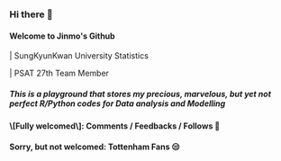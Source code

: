 ### Hi there 👋

#### Welcome to Jinmo's Github

| SungKyunKwan University Statistics

| PSAT 27th Team Member



##### This is a playground that stores my precious, marvelous, but yet not perfect R/Python codes for Data analysis and Modelling

#### \\[Fully welcomed\\]: Comments / Feedbacks / Follows 💛

#### Sorry, but not welcomed: Tottenham Fans 😒




<!--
**morcellinus/Morcellinus** is a ✨ _special_ ✨ repository because its `README.md` (this file) appears on your GitHub profile.

Here are some ideas to get you started:

- 🔭 I’m currently working on ...
- 🌱 I’m currently learning ...
- 👯 I’m looking to collaborate on ...
- 🤔 I’m looking for help with ...
- 💬 Ask me about ...
- 📫 How to reach me: ...
- 😄 Pronouns: ...
- ⚡ Fun fact: ...'
- 
I'm currently working on
